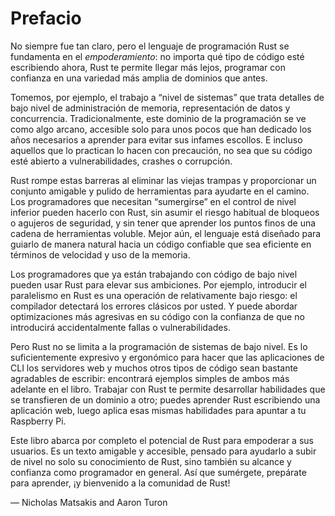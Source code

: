 # Prefacio

No siempre fue tan claro, pero el lenguaje de programación Rust se
fundamenta en el *empoderamiento*: no importa qué tipo de código esté
escribiendo ahora, Rust te permite llegar más lejos, programar con confianza
en una variedad más amplia de dominios que antes.

Tomemos, por ejemplo, el trabajo a “nivel de sistemas” que trata detalles de
bajo nivel de administración de memoria, representación de datos y
concurrencia. Tradicionalmente, este dominio de la programación se ve como
algo arcano, accesible solo para unos pocos que han dedicado los años
necesarios a aprender para evitar sus infames escollos. E incluso aquellos
que lo practican lo hacen con precaución, no sea que su código esté abierto a
vulnerabilidades, crashes o corrupción.

Rust rompe estas barreras al eliminar las viejas trampas y proporcionar un
conjunto amigable y pulido de herramientas para ayudarte en el camino. Los
programadores que necesitan “sumergirse” en el control de nivel inferior
pueden hacerlo con Rust, sin asumir el riesgo habitual de bloqueos o agujeros
de seguridad, y sin tener que aprender los puntos finos de una cadena de
herramientas voluble. Mejor aún, el lenguaje está diseñado para guiarlo de
manera natural hacia un código confiable que sea eficiente en términos de
velocidad y uso de la memoria.

Los programadores que ya están trabajando con código de bajo nivel pueden
usar Rust para elevar sus ambiciones. Por ejemplo, introducir el paralelismo
en Rust es una operación de relativamente bajo riesgo: el compilador
detectará los errores clásicos por usted. Y puede abordar optimizaciones más
agresivas en su código con la confianza de que no introducirá accidentalmente
fallas o vulnerabilidades.

Pero Rust no se limita a la programación de sistemas de bajo nivel. Es lo
suficientemente expresivo y ergonómico para hacer que las aplicaciones de CLI
los servidores web y muchos otros tipos de código sean bastante agradables de
escribir: encontrará ejemplos simples de ambos más adelante en el libro.
Trabajar con Rust te permite desarrollar habilidades que se transfieren de un
dominio a otro; puedes aprender Rust escribiendo una aplicación web, luego
aplica esas mismas habilidades para apuntar a tu Raspberry Pi.

Este libro abarca por completo el potencial de Rust para empoderar a sus
usuarios. Es un texto amigable y accesible, pensado para ayudarlo a subir de
nivel no solo su conocimiento de Rust, sino también su alcance y confianza
como programador en general. Así que sumérgete, prepárate para aprender, ¡y
bienvenido a la comunidad de Rust!

— Nicholas Matsakis and Aaron Turon
